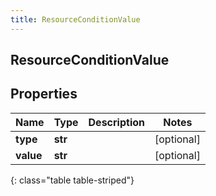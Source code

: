 ```yaml
---
title: ResourceConditionValue
---
```

## ResourceConditionValue

## Properties

|Name | Type | Description | Notes|
|------------ | ------------- | ------------- | -------------|
| **type** | **str** |  | [optional] |
| **value** | **str** |  | [optional] |
{: class="table table-striped"}


